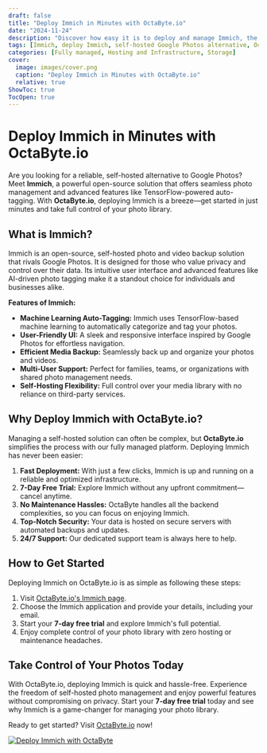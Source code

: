 ```yaml
---
draft: false
title: "Deploy Immich in Minutes with OctaByte.io"
date: "2024-11-24"
description: "Discover how easy it is to deploy and manage Immich, the self-hosted Google Photos alternative, with OctaByte.io. Enjoy a 7-day free trial and simplify your photo management today!"
tags: [Immich, deploy Immich, self-hosted Google Photos alternative, OctaByte.io, managed Immich hosting, photo management, TensorFlow photo tagging]
categories: [Fully managed, Hosting and Infrastructure, Storage]
cover:
  image: images/cover.png
  caption: "Deploy Immich in Minutes with OctaByte.io"
  relative: true
ShowToc: true
TocOpen: true
---
```


# Deploy Immich in Minutes with OctaByte.io  

Are you looking for a reliable, self-hosted alternative to Google Photos? Meet **Immich**, a powerful open-source solution that offers seamless photo management and advanced features like TensorFlow-powered auto-tagging. With **OctaByte.io**, deploying Immich is a breeze—get started in just minutes and take full control of your photo library.

## What is Immich?  

Immich is an open-source, self-hosted photo and video backup solution that rivals Google Photos. It is designed for those who value privacy and control over their data. Its intuitive user interface and advanced features like AI-driven photo tagging make it a standout choice for individuals and businesses alike.  

**Features of Immich:**  
- **Machine Learning Auto-Tagging:** Immich uses TensorFlow-based machine learning to automatically categorize and tag your photos.  
- **User-Friendly UI:** A sleek and responsive interface inspired by Google Photos for effortless navigation.  
- **Efficient Media Backup:** Seamlessly back up and organize your photos and videos.  
- **Multi-User Support:** Perfect for families, teams, or organizations with shared photo management needs.  
- **Self-Hosting Flexibility:** Full control over your media library with no reliance on third-party services.  

## Why Deploy Immich with OctaByte.io?  

Managing a self-hosted solution can often be complex, but **OctaByte.io** simplifies the process with our fully managed platform. Deploying Immich has never been easier:  

1. **Fast Deployment:** With just a few clicks, Immich is up and running on a reliable and optimized infrastructure.  
2. **7-Day Free Trial:** Explore Immich without any upfront commitment—cancel anytime.  
3. **No Maintenance Hassles:** OctaByte handles all the backend complexities, so you can focus on enjoying Immich.  
4. **Top-Notch Security:** Your data is hosted on secure servers with automated backups and updates.  
5. **24/7 Support:** Our dedicated support team is always here to help.  

## How to Get Started  

Deploying Immich on OctaByte.io is as simple as following these steps:  

1. Visit [OctaByte.io's Immich page](https://octabyte.io/hosting-and-infrastructure/storage/immich/).  
2. Choose the Immich application and provide your details, including your email.  
3. Start your **7-day free trial** and explore Immich's full potential.  
4. Enjoy complete control of your photo library with zero hosting or maintenance headaches.  

## Take Control of Your Photos Today  

With OctaByte.io, deploying Immich is quick and hassle-free. Experience the freedom of self-hosted photo management and enjoy powerful features without compromising on privacy. Start your **7-day free trial** today and see why Immich is a game-changer for managing your photo library.  

Ready to get started? Visit [OctaByte.io](https://octabyte.io/hosting-and-infrastructure/storage/immich/) now!  

[![Deploy Immich with OctaByte](/images/octabyte-deploy.png)](https://octabyte.io/hosting-and-infrastructure/storage/immich/)
